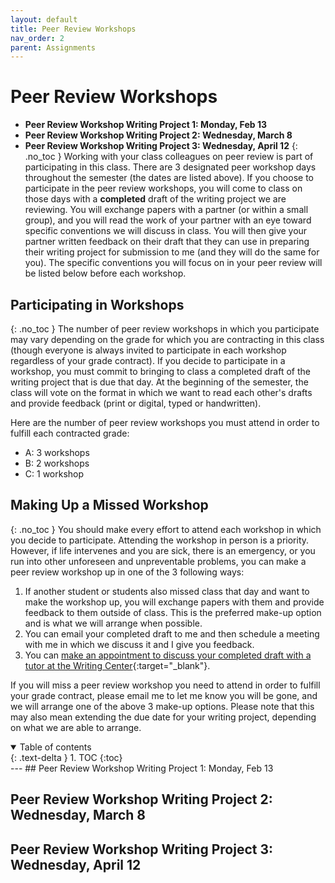 ```yaml
---
layout: default
title: Peer Review Workshops
nav_order: 2
parent: Assignments
---
```

# Peer Review Workshops
* **Peer Review Workshop Writing Project 1: Monday, Feb 13**
* **Peer Review Workshop Writing Project 2: Wednesday, March 8**
* **Peer Review Workshop Writing Project 3: Wednesday, April 12**
{: .no_toc }
Working with your class colleagues on peer review is part of participating in this class. There are 3 designated peer workshop days throughout the semester (the dates are listed above). If you choose to participate in the peer review workshops, you will come to class on those days with a **completed** draft of the writing project we are reviewing. You will exchange papers with a partner (or within a small group), and you will read the work of your partner with an eye toward specific conventions we will discuss in class. You will then give your partner written feedback on their draft that they can use in preparing their writing project for submission to me (and they will do the same for you). The specific conventions you will focus on in your peer review will be listed below before each workshop.

## Participating in Workshops
{: .no_toc }
The number of peer review workshops in which you participate may vary depending on the grade for which you are contracting in this class (though everyone is always invited to participate in each workshop regardless of your grade contract). If you decide to participate in a workshop, you must commit to bringing to class a completed draft of the writing project that is due that day. At the beginning of the semester, the class will vote on the format in which we want to read each other's drafts and provide feedback (print or digital, typed or handwritten).

Here are the number of peer review workshops you must attend in order to fulfill each contracted grade:
* A: 3 workshops
* B: 2 workshops
* C: 1 workshop

## Making Up a Missed Workshop
{: .no_toc }
You should make every effort to attend each workshop in which you decide to participate. Attending the workshop in person is a priority. However, if life intervenes and you are sick, there is an emergency, or you run into other unforeseen and unpreventable problems, you can make a peer review workshop up in one of the 3 following ways:
1. If another student or students also missed class that day and want to make the workshop up, you will exchange papers with them and provide feedback to them outside of class. This is the preferred make-up option and is what we will arrange when possible.
2. You can email your completed draft to me and then schedule a meeting with me in which we discuss it and I give you feedback.
3. You can [make an appointment to discuss your completed draft with a tutor at the Writing Center](https://writingstudies.as.miami.edu/writing-center/index.html){:target="_blank"}.

If you will miss a peer review workshop you need to attend in order to fulfill your grade contract, please email me to let me know you will be gone, and we will arrange one of the above 3 make-up options. Please note that this may also mean extending the due date for your writing project, depending on what we are able to arrange.

<details open markdown="block">
  <summary>
    Table of contents
  </summary>
  {: .text-delta }
1. TOC
{:toc}
</details>
---
## Peer Review Workshop Writing Project 1: Monday, Feb 13

## Peer Review Workshop Writing Project 2: Wednesday, March 8

## Peer Review Workshop Writing Project 3: Wednesday, April 12
